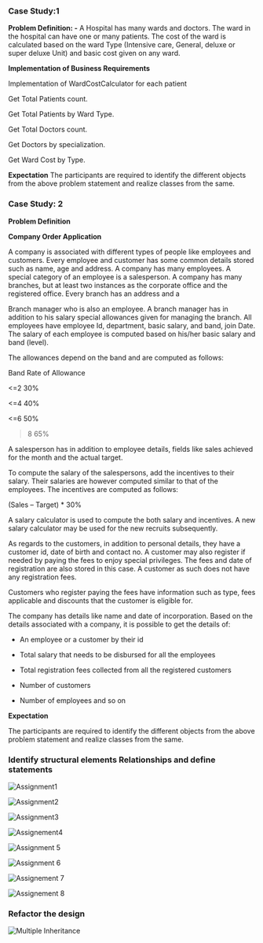 ###  Case Study:1

**Problem Definition: -** A Hospital has many wards and doctors. The ward in the hospital can have one or many patients. The cost of the ward is calculated based on the ward Type (Intensive care, General, deluxe or super deluxe Unit) and basic cost given on any ward.

**Implementation of Business Requirements**

Implementation of WardCostCalculator for each patient

Get Total Patients count.

Get Total Patients by Ward Type.

Get Total Doctors count.

Get Doctors by specialization.

Get Ward Cost by Type.

**Expectation**
The participants are required to identify the different objects from the above problem statement and realize classes from the same.

### Case Study: 2

**Problem Definition**

**Company Order Application**

A company is associated with different types of people like employees and customers. Every employee and customer has some common details stored such as name, age and address. A company has many employees. A special category of an employee is a salesperson. A company has many branches, but at least two instances as the corporate office and the registered office. Every branch has an address and a

Branch manager who is also an employee. A branch manager has in addition to his salary special allowances given for managing the branch. All employees have employee Id, department, basic salary, and band, join Date. The salary of each employee is computed based on his/her basic salary and band (level).

The allowances depend on the band and are computed as follows:

Band Rate of Allowance

<=2 30%

<=4 40%

<=6 50%

>8 65%

A salesperson has in addition to employee details, fields like sales achieved for the month and the actual target.

To compute the salary of the salespersons, add the incentives to their salary. Their salaries are however computed similar to that of the employees. The incentives are computed as follows:

(Sales – Target) * 30%

A salary calculator is used to compute the both salary and incentives. A new salary calculator may be used for the new recruits subsequently.

As regards to the customers, in addition to personal details, they have a customer id, date of birth and contact no. A customer may also register if needed by paying the fees to enjoy special privileges. The fees and date of registration are also stored in this case. A customer as such does not have any registration fees.

Customers who register paying the fees have information such as type, fees applicable and discounts that the customer is eligible for.

The company has details like name and date of incorporation. Based on the details associated with a company, it is possible to get the details of:

- An employee or a customer by their id

- Total salary that needs to be disbursed for all the employees

- Total registration fees collected from all the registered customers

- Number of customers

- Number of employees and so on

**Expectation**

The participants are required to identify the different objects from the above problem statement and realize classes from the same.

### Identify structural elements Relationships and define statements  


![Assignment1](https://github.com/venu-shastri/ooad-uml-knowledge/blob/master/images/IdentifyRealtionships.JPG)


![Assignment2](https://github.com/venu-shastri/ooad-uml-knowledge/blob/master/images/IdentifyRealtionships2.JPG)


![Assignment3](https://github.com/venu-shastri/ooad-uml-knowledge/blob/master/images/IdentifyRealtionships3.JPG)


![Assignement4](https://github.com/venu-shastri/ooad-uml-knowledge/blob/master/images/IdentifyRealtionships4.JPG)


![Assignment 5](https://github.com/venu-shastri/ooad-uml-knowledge/blob/master/images/BeverageBuilder.png)


![Assignment 6](https://github.com/venu-shastri/ooad-uml-knowledge/blob/master/images/IceCreamFlavor.png)


![Assignement 7](https://github.com/venu-shastri/ooad-uml-knowledge/blob/master/images/Double_Dispatch_Problem%20%281%29.png)


![Assignement 8](https://github.com/venu-shastri/ooad-uml-knowledge/blob/master/images/Printer_Visitor.png)


### Refactor the design

![Multiple Inheritance](https://github.com/venu-shastri/ooad-uml-knowledge/blob/master/images/MultipleInheritance.png)
<!--stackedit_data:
eyJoaXN0b3J5IjpbLTE1MDIwMTQ2NTUsLTc0MDczNjAxOCwyOT
AwNzI2NjUsMTM5MDA2MzU1OCwtMTUyMzM0ODk3NF19
-->